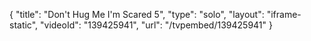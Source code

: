 {
    "title": "Don't Hug Me I'm Scared 5",
    "type": "solo",
    "layout": "iframe-static",
    "videoId": "139425941",
    "url": "\/tvpembed\/139425941"
}